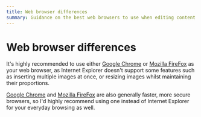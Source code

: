 ```yaml
---
title: Web browser differences
summary: Guidance on the best web browsers to use when editing content in SilverStripe CMS.
---
```


# Web browser differences

It's highly recommended to use either [Google Chrome](http://google.com/chrome) or [Mozilla FireFox](http://www.mozilla.org/en-GB/firefox/) as your web browser, as Internet Explorer doesn't support some features such as inserting multiple images at once, or resizing images whilst maintaining their proportions.

[Google Chrome](http://google.com/chrome) and [Mozilla FireFox](http://www.mozilla.org/en-GB/firefox/) are also generally faster, more secure browsers, so I'd highly recommend using one instead of Internet Explorer for your everyday browsing as well.